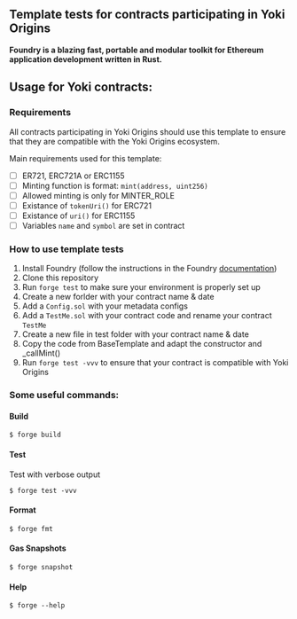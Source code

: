 ## Template tests for contracts participating in Yoki Origins

**Foundry is a blazing fast, portable and modular toolkit for Ethereum application development written in Rust.**

## Usage for Yoki contracts:
### Requirements
All contracts participating in Yoki Origins should use this template to ensure that they are compatible with the Yoki Origins ecosystem.

Main requirements used for this template:
- [ ] ER721, ERC721A or ERC1155
- [ ] Minting function is format: `mint(address, uint256)` 
- [ ] Allowed minting is only for MINTER_ROLE 
- [ ] Existance of `tokenUri()` for ERC721
- [ ] Existance of `uri()` for ERC1155
- [ ] Variables `name` and `symbol` are set in contract

### How to use template tests
1. Install Foundry (follow the instructions in the Foundry [documentation](https://book.getfoundry.sh/getting-started/installation))
2. Clone this repository
3. Run `forge test` to make sure your environment is properly set up
4. Create a new forlder with your contract name & date
5. Add a `Config.sol` with your metadata configs
6. Add a `TestMe.sol` with your contract code and rename your contract `TestMe`
7. Create a new file in test folder with your contract name & date
8. Copy the code from BaseTemplate and adapt the constructor and _callMint()
9. Run `forge test -vvv` to ensure that your contract is compatible with Yoki Origins

### Some useful commands:

#### Build

```shell
$ forge build
```

#### Test
Test with verbose output
```shell
$ forge test -vvv
```

#### Format

```shell
$ forge fmt
```

#### Gas Snapshots

```shell
$ forge snapshot
```

#### Help

```shell
$ forge --help
```
